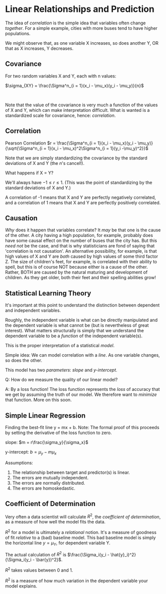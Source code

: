 
# Linear Relationships and Prediction

The idea of _correlation_ is the simple idea that variables often change _together_. For a simple example, cities with more buses tend to have higher populations.

We might observe that, as one variable X increases, so does another Y, OR that as X increases, Y decreases.

## Covariance

For two random variables X and Y, each with n values:

$\sigma_{XY} = \frac{\Sigma^n_{i = 1}(x_i - \mu_x)(y_i - \mu_y)}{n}$

<br/>

Note that the value of the covariance is very much a function of the values of X and Y, which can make interpretation difficult. What is wanted is a standardized scale for covariance, hence: _correlation_.

## Correlation

Pearson Correlation $r = \frac{\Sigma^n_{i = 1}(x_i - \mu_x)(y_i - \mu_y)}{\sqrt{\Sigma^n_{i = 1}(x_i - \mu_x)^2\Sigma^n_{i = 1}(y_i -\mu_y)^2}}$

Note that we are simply standardizing the covariance by the standard deviations of X and Y (the _n_'s cancel!).

What happens if X = Y?

We'll always have $-1 \leq r \leq 1$. (This was the point of standardizing by the standard deviations of X and Y.)

A correlation of -1 means that X and Y are perfectly negatively correlated, and a correlation of 1 means that X and Y are perfectly positively correlated.

## Causation

_Why_ does it happen that variables correlate? It _may_ be that one is the cause of the other. A city having a high population, for example, probably does have some causal effect on the number of buses that the city has. But this _need not_ be the case, and that is why statisticians are fond of saying that 'correlation is not causation'. An alternative possibility, for example, is that high values of X and Y are _both_ caused by high values of some third factor Z. The size of children's feet, for example, is correlated with their ability to spell, but this is of course NOT because either is a cause of the other. Rather, BOTH are caused by the natural maturing and development of children. As they get older, both their feet and their spelling abilities grow!

## Statistical Learning Theory

It's important at this point to understand the distinction between dependent and independent variables.

Roughly, the independent variable is what can be directly manipulated and the dependent variable is what cannot be (but is nevertheless of great interest). What matters structurally is simply that we understand the dependent variable to be a _function_ of the independent variable(s).

This is the proper interpretation of a statistical _model_.

Simple idea: We can model correlation with a _line_. As one variable changes, so does the other.

This model has two _parameters_: _slope_ and _y-intercept_.

Q: How do we measure the quality of our linear model?

A: By a loss function! The loss function represents the _loss_ of accuracy that we get by assuming the truth of our model. We therefore want to _minimize_ that function. More on this soon.

## Simple Linear Regression

Finding the best-fit line y = mx + b. Note: The formal proof of this proceeds by setting the derivative of the loss function to zero.

slope: $m = r\frac{\sigma_y}{\sigma_x}$

y-intercept: $b = \mu_y - m\mu_x$

Assumptions:

1. The relationship between target and predictor(s) is linear.
2. The errors are mutually independent.
3. The errors are normally distributed.
4. The errors are homoskedastic.

## Coefficient of Determination

Very often a data scientist will calculate $R^2$, the _coefficient of determination_, as a measure of how well the model fits the data.

$R^2$ for a model is ultimately a _relational_ notion. It's a measure of goodness of fit _relative_ to a (bad) baseline model. This bad baseline model is simply the horizontal line $y = \mu_Y$, for dependent variable Y.

The actual calculation of $R^2$ is $\frac{\Sigma_i(y_i - \hat{y}_i)^2}{\Sigma_i(y_i - \bar{y})^2}$.

$R^2$ takes values between 0 and 1.

$R^2$ is a measure of how much variation in the dependent variable your model explains.



```python

```

